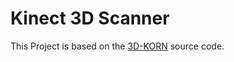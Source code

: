 # Kinect 3D Scanner
This Project is based on the [3D-KORN](https://github.com/umaatgithub/3D-KORN) source code.
